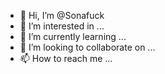 - 👋 Hi, I’m @Sonafuck
- 👀 I’m interested in ...
- 🌱 I’m currently learning ...
- 💞️ I’m looking to collaborate on ...
- 📫 How to reach me ...

<!---
Sonafuck/Sonafuck is a ✨ special ✨ repository because its `README.md` (this file) appears on your GitHub profile.
You can click the Preview link to take a look at your changes.
--->
